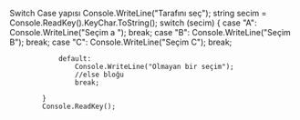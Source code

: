 Switch Case yapısı
            Console.WriteLine("Tarafını seç");
            string secim = Console.ReadKey().KeyChar.ToString();
            switch (secim)
            {
                case "A":
                    Console.WriteLine("Seçim a ");
                    break;
                case "B":
                    Console.WriteLine("Seçim B");
                    break;
                case "C":
                    Console.WriteLine("Seçim C");
                    break;

                default:
                    Console.WriteLine("Olmayan bir seçim");
                    //else bloğu
                    break;

            }
            Console.ReadKey();

